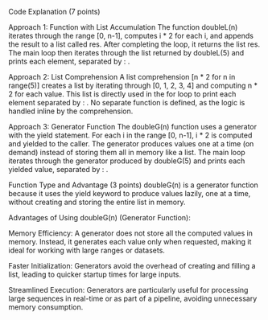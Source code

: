 Code Explanation (7 points)

Approach 1: Function with List Accumulation
The function doubleL(n) iterates through the range [0, n-1], computes i * 2 for each i, and appends the result to a list called res.
After completing the loop, it returns the list res.
The main loop then iterates through the list returned by doubleL(5) and prints each element, separated by : .

Approach 2: List Comprehension
A list comprehension [n * 2 for n in range(5)] creates a list by iterating through [0, 1, 2, 3, 4] and computing n * 2 for each value.
This list is directly used in the for loop to print each element separated by : .
No separate function is defined, as the logic is handled inline by the comprehension.

Approach 3: Generator Function
The doubleG(n) function uses a generator with the yield statement. For each i in the range [0, n-1], i * 2 is computed and yielded to the caller.
The generator produces values one at a time (on demand) instead of storing them all in memory like a list.
The main loop iterates through the generator produced by doubleG(5) and prints each yielded value, separated by : .

Function Type and Advantage (3 points)
doubleG(n) is a generator function because it uses the yield keyword to produce values lazily, one at a time, without creating and storing the entire list in memory.

Advantages of Using doubleG(n) (Generator Function):

Memory Efficiency:
A generator does not store all the computed values in memory. Instead, it generates each value only when requested, making it ideal for working with large ranges or datasets.

Faster Initialization:
Generators avoid the overhead of creating and filling a list, leading to quicker startup times for large inputs.

Streamlined Execution:
Generators are particularly useful for processing large sequences in real-time or as part of a pipeline, avoiding unnecessary memory consumption.

